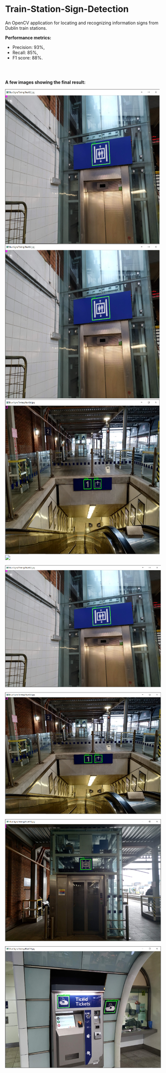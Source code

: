 # Train-Station-Sign-Detection
An OpenCV application for locating and recognizing information signs from Dublin train stations.

**Performance metrics:** 
* Precision: 93%,
* Recall: 85%,
* F1 score: 88%.
<br/>
<br/>

**A few images showing the final result:**

<img align="left" width="500" height="500" src="https://github.com/ekjyot07/Train-Station-Sign-Detection/blob/master/Blue%20sign%20images/a.png">

<p float="left">
  <img width="500" height="500" src="https://github.com/ekjyot07/Train-Station-Sign-Detection/blob/master/Blue%20sign%20images/a.png" />
  <img width="500" height="500" src="https://github.com/ekjyot07/Train-Station-Sign-Detection/blob/master/Blue%20sign%20images/b.png" /> 
  <img src="/img3.png" width="100" />
</p>

  ![Image A](https://github.com/ekjyot07/Train-Station-Sign-Detection/blob/master/Blue%20sign%20images/a.png)
  
  ![Image B](https://github.com/ekjyot07/Train-Station-Sign-Detection/blob/master/Blue%20sign%20images/b.png)

  ![Image C](https://github.com/ekjyot07/Train-Station-Sign-Detection/blob/master/Blue%20sign%20images/c.png)

  ![Image D](https://github.com/ekjyot07/Train-Station-Sign-Detection/blob/master/Blue%20sign%20images/d.png)
